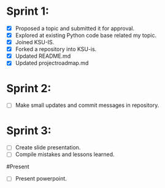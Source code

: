 # Sprint 1:
- [x] Proposed a topic and submitted it for approval.
- [X] Explored at existing Python code base related my topic.
- [x] Joined KSU-IS.
- [x] Forked a repository into KSU-is.
- [x] Updated README.md
- [x] Updated projectroadmap.md     

# Sprint 2:
- [ ] Make small updates and commit messages in repository.    

# Sprint 3:
- [ ] Create slide presentation.
- [ ] Compile mistakes and lessons learned.

#Present
- [ ] Present powerpoint.
